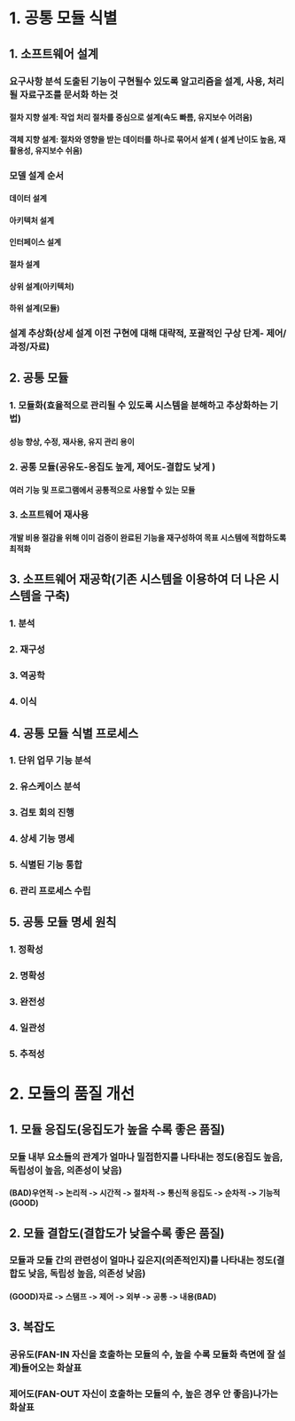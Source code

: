 # 1. 공통 모듈 식별
## 1. 소프트웨어 설계
### 요구사항 분석 도출된 기능이 구현될수 있도록 알고리즘을 설계, 사용, 처리될 자료구조를 문서화 하는 것
#### 절차 지향 설계: 작업 처리 절차를 중심으로 설계(속도 빠름, 유지보수 어려움)
#### 객체 지향 설계: 절차와 영향을 받는 데이터를 하나로 묶어서 설계 ( 설계 난이도 높음, 재활용성, 유지보수 쉬움)

### 모델 설계 순서
#### 데이터 설계
#### 아키텍처 설계
#### 인터페이스 설계
#### 절차 설계
#### 상위 설계(아키텍처)
#### 하위 설계(모듈)
### 설계 추상화(상세 설계 이전 구현에 대해 대략적, 포괄적인 구상 단계- 제어/과정/자료)
## 2. 공통 모듈
### 1. 모듈화(효율적으로 관리될 수 있도록 시스템을 분해하고 추상화하는 기법)
#### 성능 향상, 수정, 재사용, 유지 관리 용이
### 2. 공통 모듈(공유도-응집도 높게, 제어도-결합도 낮게 )
#### 여러 기능 및 프로그램에서 공통적으로 사용할 수 있는 모듈
### 3. 소프트웨어 재사용
#### 개발 비용 절감을 위해 이미 검증이 완료된 기능을 재구성하여 목표 시스템에 적합하도록 최적화

## 3. 소프트웨어 재공학(기존 시스템을 이용하여 더 나은 시스템을 구축)
### 1. 분석
### 2. 재구성
### 3. 역공학
### 4. 이식
## 4. 공통 모듈 식별 프로세스
### 1. 단위 업무 기능 분석
### 2. 유스케이스 분석
### 3. 검토 회의 진행
### 4. 상세 기능 명세
### 5. 식별된 기능 통합
### 6. 관리 프로세스 수립
## 5. 공통 모듈 명세 원칙
### 1. 정확성
### 2. 명확성
### 3. 완전성
### 4. 일관성
### 5. 추적성

# 2. 모듈의 품질 개선
## 1. 모듈 응집도(응집도가 높을 수록 좋은 품질)
### 모듈 내부 요소들의 관계가 얼마나 밀접한지를 나타내는 정도(응집도 높음,독립성이 높음, 의존성이 낮음)
#### (BAD)우연적 -> 논리적 -> 시간적 -> 절차적 -> 통신적 응집도 -> 순차적 -> 기능적(GOOD)

## 2. 모듈 결합도(결합도가 낮을수록 좋은 품질)
### 모듈과 모듈 간의 관련성이 얼마나 깊은지(의존적인지)를 나타내는 정도(결합도 낮음, 독립성 높음, 의존성 낮음)
#### (GOOD)자료 -> 스탬프 -> 제어 -> 외부 -> 공통 -> 내용(BAD)

## 3. 복잡도
### 공유도(FAN-IN 자신을 호출하는 모듈의 수, 높을 수록 모듈화 측면에 잘 설계)들어오는 화살표
### 제어도(FAN-OUT 자신이 호출하는 모듈의 수, 높은 경우 안 좋음)나가는 화살표


